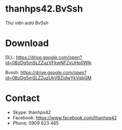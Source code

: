 # thanhps42.BvSsh
Thư viện auto BvSsh

# Download
DLL: https://drive.google.com/open?id=0BzDg5mSLZZuzVFkwNFZxUHp0Wlk

Bvssh: https://drive.google.com/open?id=0BzDg5mSLZZuzUkVBZjdwYkVqbGM

# Contact
- Skype: thanhps42
- Facebook: https://www.facebook.com/thanhps42
- Phone: 0909 623 465
